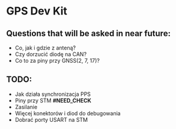 # GPS Dev Kit
## Questions that will be asked in near future:
- Co, jak i gdzie z anteną?
- Czy dorzucić diodę na CAN?
- Co to za piny przy GNSS(2, 7, 17)?

## TODO:
- Jak działa synchronizacja PPS
- Piny przy STM **#NEED_CHECK**
- Zasilanie
- Więcej konektorów i diod do debugowania
- Dobrać porty USART na STM
